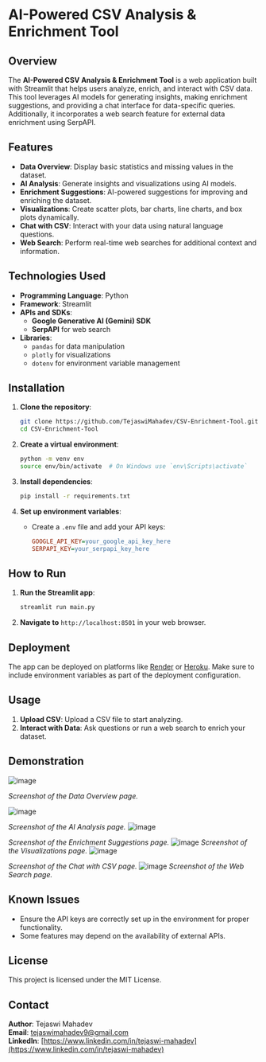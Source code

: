 # AI-Powered CSV Analysis & Enrichment Tool

## Overview
The **AI-Powered CSV Analysis & Enrichment Tool** is a web application built with Streamlit that helps users analyze, enrich, and interact with CSV data. This tool leverages AI models for generating insights, making enrichment suggestions, and providing a chat interface for data-specific queries. Additionally, it incorporates a web search feature for external data enrichment using SerpAPI.

## Features
- **Data Overview**: Display basic statistics and missing values in the dataset.
- **AI Analysis**: Generate insights and visualizations using AI models.
- **Enrichment Suggestions**: AI-powered suggestions for improving and enriching the dataset.
- **Visualizations**: Create scatter plots, bar charts, line charts, and box plots dynamically.
- **Chat with CSV**: Interact with your data using natural language questions.
- **Web Search**: Perform real-time web searches for additional context and information.

## Technologies Used
- **Programming Language**: Python
- **Framework**: Streamlit
- **APIs and SDKs**:
  - **Google Generative AI (Gemini) SDK**
  - **SerpAPI** for web search
- **Libraries**:
  - `pandas` for data manipulation
  - `plotly` for visualizations
  - `dotenv` for environment variable management

## Installation

1. **Clone the repository**:
    ```bash
    git clone https://github.com/TejaswiMahadev/CSV-Enrichment-Tool.git
    cd CSV-Enrichment-Tool
    ```

2. **Create a virtual environment**:
    ```bash
    python -m venv env
    source env/bin/activate  # On Windows use `env\Scripts\activate`
    ```

3. **Install dependencies**:
    ```bash
    pip install -r requirements.txt
    ```

4. **Set up environment variables**:
   - Create a `.env` file and add your API keys:
     ```ini
     GOOGLE_API_KEY=your_google_api_key_here
     SERPAPI_KEY=your_serpapi_key_here
     ```

## How to Run

1. **Run the Streamlit app**:
    ```bash
    streamlit run main.py
    ```

2. **Navigate to** `http://localhost:8501` in your web browser.

## Deployment
The app can be deployed on platforms like [Render](https://render.com/) or [Heroku](https://www.heroku.com/). Make sure to include environment variables as part of the deployment configuration.

## Usage
1. **Upload CSV**: Upload a CSV file to start analyzing.
2. **Interact with Data**: Ask questions or run a web search to enrich your dataset.

## Demonstration
![image](https://github.com/user-attachments/assets/a921ada6-21f1-4be5-aa30-97c055195d06)

*Screenshot of the Data Overview page.*

![image](https://github.com/user-attachments/assets/93b50092-1ce4-4f39-b515-82be8268fd31)

*Screenshot of the AI Analysis page.*
![image](https://github.com/user-attachments/assets/94ae6f6d-f52f-403a-a7e2-4e094666d2ba)

*Screenshot of the Enrichment Suggestions page.*
![image](https://github.com/user-attachments/assets/73b1bdf3-3fbf-493e-9546-7a997694a077)
*Screenshot of the Visualizations page.*
![image](https://github.com/user-attachments/assets/8a729528-f4de-4d43-b30a-bb4485db8c93)

*Screenshot of the Chat with CSV page.*
![image](https://github.com/user-attachments/assets/047a748f-3374-4bda-8aee-0ca28aeb1c91)
*Screenshot of the Web Search page.*

## Known Issues
- Ensure the API keys are correctly set up in the environment for proper functionality.
- Some features may depend on the availability of external APIs.

## License
This project is licensed under the MIT License.

## Contact
**Author**: Tejaswi Mahadev  
**Email**: [tejaswimahadev9@gmail.com](tejaswimahadev9@gmail.com)  
**LinkedIn**: [https://www.linkedin.com/in/tejaswi-mahadev](https://www.linkedin.com/in/tejaswi-mahadev)

